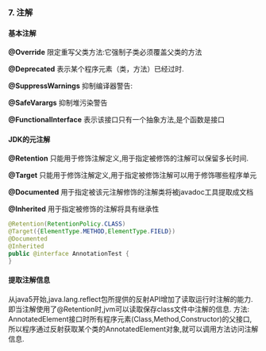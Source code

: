 ### 7. 注解

#### 基本注解

**@Override**
限定重写父类方法:它强制子类必须覆盖父类的方法

**@Deprecated**
表示某个程序元素（类，方法）已经过时.

**@SuppressWarnings**
抑制编译器警告:

**@SafeVarargs**
抑制堆污染警告

**@FunctionalInterface**
表示该接口只有一个抽象方法,是个函数是接口

#### JDK的元注解

**@Retention**
只能用于修饰注解定义,用于指定被修饰的注解可以保留多长时间.

**@Target**
只能用于修饰注解定义,用于指定被修饰注解可以用于修饰哪些程序单元

**@Documented**
用于指定被该元注解修饰的注解类将被javadoc工具提取成文档

**@Inherited**
用于指定被修饰的注解将具有继承性

```java
@Retention(RetentionPolicy.CLASS)
@Target({ElementType.METHOD,ElementType.FIELD})
@Documented
@Inherited
public @interface AnnotationTest {
}
```

#### 提取注解信息

从java5开始,java.lang.reflect包所提供的反射API增加了读取运行时注解的能力.即当注解使用了@Retention时,jvm可以读取保存class文件中注解的信息.
方法:
AnnotatedElement接口时所有程序元素(Class,Method,Constructor)的父接口,所以程序通过反射获取某个类的AnnotatedElement对象,就可以调用方法访问注解信息.